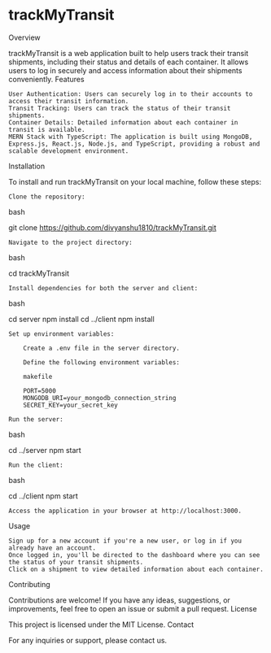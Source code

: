 # trackMyTransit
Overview

trackMyTransit is a web application built to help users track their transit shipments, including their status and details of each container. It allows users to log in securely and access information about their shipments conveniently.
Features

    User Authentication: Users can securely log in to their accounts to access their transit information.
    Transit Tracking: Users can track the status of their transit shipments.
    Container Details: Detailed information about each container in transit is available.
    MERN Stack with TypeScript: The application is built using MongoDB, Express.js, React.js, Node.js, and TypeScript, providing a robust and scalable development environment.

Installation

To install and run trackMyTransit on your local machine, follow these steps:

    Clone the repository:

bash

git clone https://github.com/divyanshu1810/trackMyTransit.git

    Navigate to the project directory:

bash

cd trackMyTransit

    Install dependencies for both the server and client:

bash

cd server
npm install
cd ../client
npm install

    Set up environment variables:

        Create a .env file in the server directory.

        Define the following environment variables:

        makefile

        PORT=5000
        MONGODB_URI=your_mongodb_connection_string
        SECRET_KEY=your_secret_key

    Run the server:

bash

cd ../server
npm start

    Run the client:

bash

cd ../client
npm start

    Access the application in your browser at http://localhost:3000.

Usage

    Sign up for a new account if you're a new user, or log in if you already have an account.
    Once logged in, you'll be directed to the dashboard where you can see the status of your transit shipments.
    Click on a shipment to view detailed information about each container.

Contributing

Contributions are welcome! If you have any ideas, suggestions, or improvements, feel free to open an issue or submit a pull request.
License

This project is licensed under the MIT License.
Contact

For any inquiries or support, please contact us.
